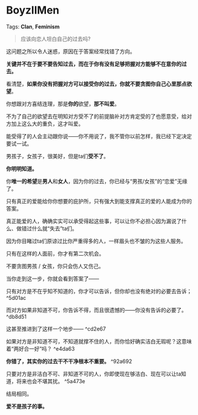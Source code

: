 # BoyzIIMen

Tags: **Clan**, **Feminism**

> 应该向恋人坦白自己的过去吗?



这问题之所以令人迷惑，原因在于答案经常找错了方向。

**关键并不在于要不要告知过去，而在于你有没有足够把握对方能够不在意你的过去。**

看清楚，**如果你没有把握对方可以接受你的过去，你就不要贪图你自己心里那点欲望**。

你想跟对方喜结连理，那是**你的**欲望，**那不叫爱**。

不为了自己的欲望去在明知对方受不了的前提脑补对方肯定受的了也愿意受，给对方加上这么大的重负，这才叫爱。

能受得了的人会主动跟你说——你不用说了，我不管你以前怎样，我已经下定决定要试一试。

男孩子，女孩子，很美好，但是ta们**受不了**。

**你明明知道。**

你**唯一的希望**是**男人**和**女人**，因为你的过去，你已经与“男孩/女孩”的“恋爱”无缘了。

只有真正的爱能给你你想要的庇护所，只有强大到能支撑真正的爱的人能成为你的答案。

真正能爱的人，确确实实可以承受得起这些事，可以让你不必担心因为漏说了什么、做错过什么就“失去”ta们。

因为你目睹过ta们原谅过比你严重得多的人，一样眉头也不皱的为这些人服务。

只有在这样的人面前，你才有第二次机会。

不要贪图男孩 / 女孩，你只会伤人又伤己。

当你走到这一步，你就会看到答案了——

只有对方是不在乎知不知道的，你才可以告诉，但你却也没有绝对的必要去告诉； ^5d01ac

而对方如果非知道不可，你告诉不得，而且很遗憾的——你没有告诉的必要了。 ^db8d51

这甚至推进到了这样一个地步—— ^cd2e67

如果对方是非知道不可，不知道就撑不住的人，而你恰好确实洁白无瑕呢？这意味着“两好合一好”吗？ ^e4da63

**你错了，其实你的过去干不干净根本不重要。** ^92a692

只要对方是非洁白不可、非知道不可的人，你即使现在够洁白、现在可以让ta知道，将来也会不堪其扰。 ^5a473e

结局相同。

**爱不是孩子的事。**



